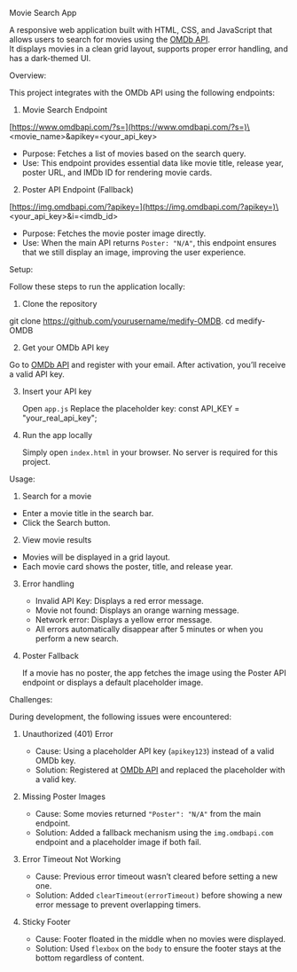 
Movie Search App

A responsive web application built with HTML, CSS, and JavaScript that allows users to search for movies using the [OMDb API](https://www.omdbapi.com/).  
It displays movies in a clean grid layout, supports proper error handling, and has a dark-themed UI.


Overview:

This project integrates with the OMDb API using the following endpoints:

1. Movie Search Endpoint

[https://www.omdbapi.com/?s=](https://www.omdbapi.com/?s=)\<movie\_name>\&apikey=\<your\_api\_key>

- Purpose: Fetches a list of movies based on the search query.  
- Use: This endpoint provides essential data like movie title, release year, poster URL, and IMDb ID for rendering movie cards.

2. Poster API Endpoint (Fallback)

[https://img.omdbapi.com/?apikey=](https://img.omdbapi.com/?apikey=)\<your\_api\_key>\&i=\<imdb\_id>


- Purpose: Fetches the movie poster image directly.
- Use: When the main API returns `Poster: "N/A"`, this endpoint ensures that we still display an image, improving the user experience.

Setup:

Follow these steps to run the application locally:

1. Clone the repository

git clone https://github.com/yourusername/medify-OMDB.
cd medify-OMDB

2. Get your OMDb API key

Go to [OMDb API](https://www.omdbapi.com/apikey.aspx) and register with your email.
After activation, you’ll receive a valid API key.

3. Insert your API key

   Open `app.js`
   Replace the placeholder key:
     const API_KEY = "your_real_api_key";
     
4. Run the app locally

   Simply open `index.html` in your browser.
   No server is required for this project.


 Usage:

1. Search for a movie

* Enter a movie title in the search bar.
* Click the Search button.


2. View movie results

* Movies will be displayed in a grid layout.
* Each movie card shows the poster, title, and release year.


3. Error handling

   * Invalid API Key: Displays a red error message.
   * Movie not found:  Displays an orange warning message.
   * Network error:  Displays a yellow error message.
   * All errors automatically disappear after 5 minutes or when you perform a new search.

4. Poster Fallback

    If a movie has no poster, the app fetches the image using the Poster API endpoint or displays a default placeholder image.


Challenges:

During development, the following issues were encountered:

1. Unauthorized (401) Error

   * Cause: Using a placeholder API key (`apikey123`) instead of a valid OMDb key.
   * Solution: Registered at [OMDb API](https://www.omdbapi.com/apikey.aspx) and replaced the placeholder with a valid key.

2. Missing Poster Images

   * Cause: Some movies returned `"Poster": "N/A"` from the main endpoint.
   * Solution: Added a fallback mechanism using the `img.omdbapi.com` endpoint and a placeholder image if both fail.

3. Error Timeout Not Working

   * Cause: Previous error timeout wasn’t cleared before setting a new one.
   * Solution: Added `clearTimeout(errorTimeout)` before showing a new error message to prevent overlapping timers.

4. Sticky Footer

   * Cause: Footer floated in the middle when no movies were displayed.
   * Solution: Used `flexbox` on the `body` to ensure the footer stays at the bottom regardless of content.

